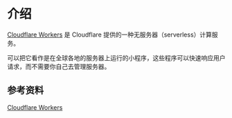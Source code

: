 # 介绍

[Cloudflare Workers](https://workers.cloudflare.com/) 是 Cloudflare 提供的一种无服务器（serverless）计算服务。

可以把它看作是在全球各地的服务器上运行的小程序，这些程序可以快速响应用户请求，而不需要你自己去管理服务器。

## 参考资料

[Cloudflare Workers](https://developers.cloudflare.com/workers/)
